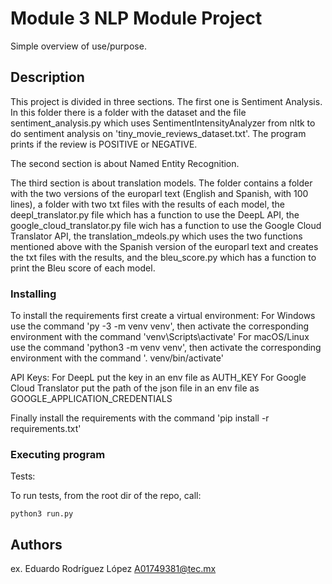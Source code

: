 # Module 3 NLP Module Project

Simple overview of use/purpose.

## Description

This project is divided in three sections. The first one is Sentiment Analysis. In this folder there is a folder with the dataset and the file sentiment_analysis.py which uses SentimentIntensityAnalyzer from nltk to do sentiment analysis on 'tiny_movie_reviews_dataset.txt'. The program prints if the review is POSITIVE or NEGATIVE.

The second section is about Named Entity Recognition.

The third section is about translation models. The folder contains a folder with the two versions of the europarl text (English and Spanish, with 100 lines), a folder with two txt files with the results of each model, the deepl_translator.py file which has a function to use the DeepL API, the google_cloud_translator.py file wich has a function to use the Google Cloud Translator API, the translation_mdeols.py which uses the two functions mentioned above with the Spanish version of the europarl text and creates the txt files with the results, and the bleu_score.py which has a function to print the Bleu score of each model.

### Installing

To install the requirements first create a virtual environment:
For Windows use the command 'py -3 -m venv venv', then activate the corresponding environment with the command 'venv\Scripts\activate'
For macOS/Linux use the command 'python3 -m venv venv', then activate the corresponding environment with the command '. venv/bin/activate'

API Keys:
For DeepL put the key in an env file as AUTH_KEY
For Google Cloud Translator put the path of the json file in an env file as GOOGLE_APPLICATION_CREDENTIALS

Finally install the requirements with the command 'pip install -r requirements.txt'

### Executing program

Tests:

To run tests, from the root dir of the repo, call:

```
python3 run.py
```

## Authors

ex. Eduardo Rodríguez López A01749381@tec.mx
